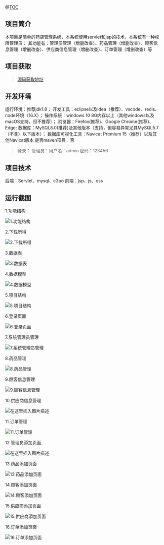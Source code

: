 
@[TOC](基于Servlet+jsp的药店管理系统)
## 项目简介
本项目是简单的药店管理系统，本系统使用servlet和jsp的技术，本系统有一种权限管理员：
其功能有：管理员管理（增删改查）、药品管理（增删改查）、顾客信息管理（增删改查）、供应商信息管理（增删改查）、订单管理（增删改查）等

## 项目获取
> [源码获取地址](http://www.manoncode.cn/details?id=138)

 
## 开发环境

运行环境：推荐jdk1.8；
开发工具：eclipse以及idea（推荐）、vscode、redis、node环境（16.X）；
操作系统：windows 10 8G内存以上（其他windows以及macOS支持，但不推荐）；
浏览器：Firefox(推荐)、Google Chrome(推荐)、Edge;
数据库：MySQL8.0(推荐)及其他版本（支持，但容易异常尤其MySQL5.7（不含）以下版本）；
数据库可视化工具：Navicat Premium 15（推荐）以及其他Navicat版本
是否maven项目：否

>登录：
管理员：用户名：admin 密码：123456

## 项目技术
 
后端：Servlet、mysql、c3po
前端：jsp、js、css

## 运行截图



  1.功能结构 

![1.功能结构](https://img-blog.csdnimg.cn/img_convert/0daaf8e3a1e336d7d4b47457426dafca.png)

  2.下载所得 

![2.下载所得](https://img-blog.csdnimg.cn/img_convert/1d92442e100ef01d974547d90418f99c.png)

  3.数据表 

![3.数据表](https://img-blog.csdnimg.cn/img_convert/d2ea1c574b10976732d6cf6586d817fc.png)

  4.数据模型 

![4.数据模型](https://img-blog.csdnimg.cn/img_convert/d0bfe48777438ab0c452ce349810cf99.png)

  5.项目结构 

![5.项目结构](https://img-blog.csdnimg.cn/img_convert/a5024054caa6d6e6f0626ee9f07bb253.png)

  6.登录页面 

![6.登录页面](https://img-blog.csdnimg.cn/img_convert/6c1ac7cd68b5cbceed607fe3908a8041.png)

  7.系统管理员管理 

![7.系统管理员管理](https://img-blog.csdnimg.cn/img_convert/2ecb0f0a1eae09dd52b448d14e862172.png)

  8.药品管理 

![8.药品管理](https://img-blog.csdnimg.cn/img_convert/5b36083464a4b4eb706b2e4e6d7b36ea.png)

  9.顾客信息管理 

![9.顾客信息管理](https://img-blog.csdnimg.cn/img_convert/61f761c7e0894148a3aa68056f9ec101.png)

  10.供应商信息管理 

![在这里插入图片描述](https://img-blog.csdnimg.cn/50979e106340427991ac654e70ae0d17.png#pic_center)


  11.订单管理 

![11.订单管理](https://img-blog.csdnimg.cn/img_convert/6e3cb59b0f0bab301671505e90d182a7.png)

  12.管理员添加页面 

![在这里插入图片描述](https://img-blog.csdnimg.cn/baea8e74f7694d97bc56dc02c78375b5.png#pic_center)


  13.药品添加页面 

![13.药品添加页面](https://img-blog.csdnimg.cn/img_convert/62d9ec2b5f3b58198e6fe5cfd29824c3.png)

  14.顾客添加页面 

![14.顾客添加页面](https://img-blog.csdnimg.cn/img_convert/bb8785cfc265644a472a2b0432f8f2c1.png)

  15.供应商添加页面 

![15.供应商添加页面](https://img-blog.csdnimg.cn/img_convert/3cdc3d83a463d5f0482f30044149787f.png)

  16.订单添加页面 

![16.订单添加页面](https://img-blog.csdnimg.cn/img_convert/74aa457a8168d9d91f18dcdddcc283fa.png)
